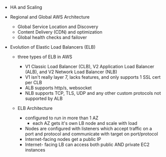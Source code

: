 - HA and Scaling

- Regional and Global AWS Architecture
    - Global Service Location and Discovery
    - Content Delivery (CDN) and optimization 
    - Global health checks and failover

- Evolution of Elastic Load Balancers (ELB)
    - three types of ELB in AWS
        - V1 Classic Load Balancer (CLB), V2 Application Load Balancer (ALB), and V2 Network Load Balancer (NLB)
        - V1 isn't really layer 7, lacks features, and only supports 1 SSL cert per CLB
        - ALB supports http/s, websocket
        - NLB supports TCP, TLS, UDP and any other custom protocols not supported by ALB

    - ELB Architecture
        - configured to run in more than 1 AZ
            - each AZ gets it's own LB node and scale with load
        - Nodes are configured with listeners which accept traffic on a port and protocol and communicate with target on port/protocol
        - Internet-facing nodes get a public IP
        - Internet- facing LB can access both public AND private EC2 instances